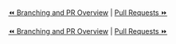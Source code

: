 [⏪ Branching and PR Overview](003-branching-and-pr.md) | [Pull Requests ⏩](005-pull-requests.md)

[⏪ Branching and PR Overview](003-branching-and-pr.md) | [Pull Requests ⏩](005-pull-requests.md)
